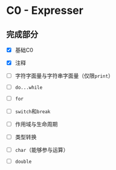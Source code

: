 # C0 - Expresser

## 完成部分

- [x] 基础C0

- [x] 注释

- [ ] 字符字面量与字符串字面量（仅限`print`）

- [ ] `do...while`

- [ ] `for`

- [ ] `switch`和`break`

- [ ] 作用域与生命周期

- [ ] 类型转换

- [ ] `char`（能够参与运算）

- [ ] `double`